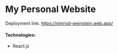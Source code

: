 # My Personal Website

Deployment link: https://nimrod-weinstein.web.app/

#### Technologies:
- React.js


